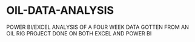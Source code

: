 # OIL-DATA-ANALYSIS
POWER BI/EXCEL
ANALYSIS OF A FOUR WEEK DATA GOTTEN FROM AN OIL RIG
PROJECT DONE ON BOTH EXCEL AND POWER BI
